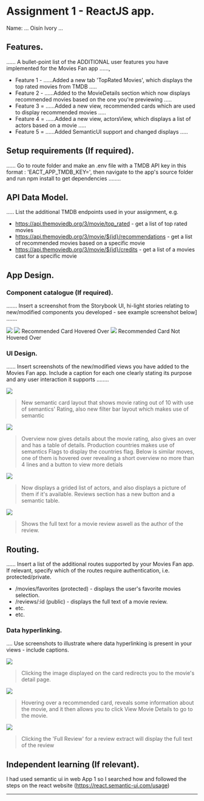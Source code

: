 # Assignment 1 - ReactJS app.

Name: ... Oisín Ivory ...

## Features.

...... A bullet-point list of the ADDITIONAL user features you have implemented for the  Movies Fan app ......,
 
 + Feature 1 - ......Added a new tab 'TopRated Movies', which displays the top rated movies from TMDB ..... 
 + Feature 2 - ......Added to the MovieDetails section which now displays recommended movies based on the one you're previewing ..... 
 + Feature 3 = ......Added a new view, recommended cards which are used to display recommended movies ..... 
 + Feature 4 = ......Added a new view, actorsView, which displays a list of actors based on a movie ..... 
 + Feature 5 = ......Added SemanticUI support and changed displays ..... 

## Setup requirements (If required).

...... Go to route folder and make an .env file with a TMDB API key in this format : 'EACT_APP_TMDB_KEY=<yourkey>', then navigate to the app's source folder and run npm install to get dependencies ........

## API Data Model.

..... List the additional TMDB endpoints used in your assignment, e.g.

+ https://api.themoviedb.org/3/movie/top_rated - get a list of top rated movies
+ https://api.themoviedb.org/3/movie/${id}/recommendations - get a list of recommended movies based on a specific movie
+ https://api.themoviedb.org/3/movie/${id}/credits - get a list of a movies cast for a specific movie
      

## App Design.

### Component catalogue (If required).

....... Insert a screenshot from the Storybook UI, hi-light stories relating to new/modified components you developed - see example screenshot below] .......

![][stories0]
![][stories1]
Recommended Card Hovered Over
![][stories2]
Recommended Card Not Hovered Over
### UI Design.

...... Insert screenshots of the new/modified views you have added to the Movies Fan app. Include a caption for each one clearly stating its purpose and any user interaction it supports ........

![][movieHome]
>New semantic card layout that shows movie rating out of 10 with use of semantics' Rating, also new filter bar layout which makes use of semantic

![][movieDetail0]
>Overview now gives details about the movie rating, also gives an over and has a table of details. Production countries makes use of semantics Flags to display the countries flag. Below is similar moves, one of them is hovered over revealing a short overview no more than 4 lines and a button to view more detials

![][movieDetail1]
>Now displays a grided list of actors, and also displays a picture of them if it's available. Reviews section has a new button and a semantic table.

![][review]
>Shows the full text for a movie review aswell as the author of the review. 

## Routing.

...... Insert a list of the additional routes supported by your Movies Fan app. If relevant, specify which of the routes require authentication, i.e. protected/private.

+ /movies/favorites (protected) - displays the user's favorite movies selection.
+ /reviews/:id (public) - displays the full text of a movie review.
+ etc.
+ etc.

### Data hyperlinking.

.... Use screenshots to illustrate where data hyperlinking is present in your views - include captions.

![][cardLink]
> Clicking the image displayed on the card redirects you to the movie's detail page.

![][cardLinkRecommended]
> Hovering over a recommended card, reveals some information about the movie, and it then allows you to click View Movie Details to go to the movie.

![][reviewLink]	
>Clicking the 'Full Review' for a review extract will display the full text of the review

## Independent learning (If relevant).
I had used semantic ui in web App 1 so I searched how and followed the steps on the react website (https://react.semantic-ui.com/usage)

---------------------------------

[model]: ./data.jpg
[movieHome]: ./public/Updated_Cards.png
[movieDetail0]: ./public/Updated_MovieDetails_Top.png
[movieDetail1]: ./public/Updated_MovieDetails_Bottom.png
[review]: ./public/Updated_Review_Section.png
[reviewLink]: ./public/Updated_MovieDetails_Review.png
[cardLink]: ./public/Card_Regular_Link.png
[cardLinkRecommended]: ./public/Card_Recommended_Link.png
[stories0]: ./public/Storybook_Actors.PNG
[stories1]: ./public/Storybook_RecommendedMovie_Hover.PNG
[stories2]: ./public/Storybook_RecommendedMovie_noHover.PNG
